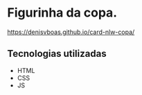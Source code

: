 # Figurinha da copa.

https://denisvboas.github.io/card-nlw-copa/

## Tecnologias utilizadas

- HTML
- CSS
- JS
